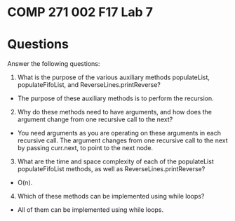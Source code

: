 # COMP 271 002 F17 Lab 7

# Questions


 Answer the following questions:
 
1. What is the purpose of the various auxiliary methods populateList, populateFifoList, and ReverseLines.printReverse?

  - The purpose of these auxiliary methods is to perform the recursion.

2. Why do these methods need to have arguments, and how does the argument change from one recursive call to the next?

  - You need arguments as you are operating on these arguments in each recursive call. The argument changes from one recursive call to the next by passing curr.next, to point to the next node.

3. What are the time and space complexity of each of the populateList populateFifoList methods, as well as ReverseLines.printReverse?

  - O(n).

4. Which of these methods can be implemented using while loops?

  - All of them can be implemented using while loops.
